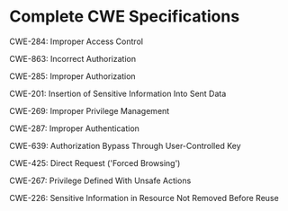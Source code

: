

# Complete CWE Specifications

CWE-284: Improper Access Control

CWE-863: Incorrect Authorization

CWE-285: Improper Authorization

CWE-201: Insertion of Sensitive Information Into Sent Data

CWE-269: Improper Privilege Management

CWE-287: Improper Authentication

CWE-639: Authorization Bypass Through User-Controlled Key

CWE-425: Direct Request ('Forced Browsing')

CWE-267: Privilege Defined With Unsafe Actions

CWE-226: Sensitive Information in Resource Not Removed Before Reuse
